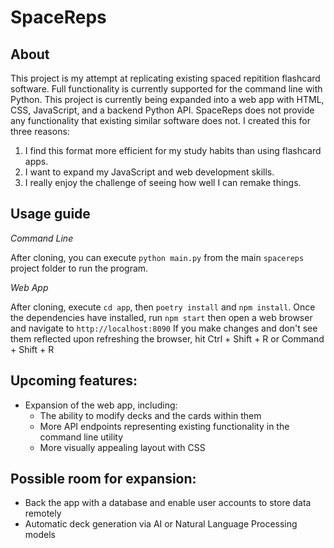 # SpaceReps
## About
This project is my attempt at replicating existing spaced repitition flashcard software.
Full functionality is currently supported for the command line with Python.
This project is currently being expanded into a web app with HTML, CSS, JavaScript, and a backend Python API.
SpaceReps does not provide any functionality that existing similar software does not.
I created this for three reasons:
1. I find this format more efficient for my study habits than using flashcard apps.
2. I want to expand my JavaScript and web development skills.
3. I really enjoy the challenge of seeing how well I can remake things.

## Usage guide
*Command Line*

After cloning, you can execute `python main.py` from the main `spacereps` project folder to run the program.

*Web App*

After cloning, execute `cd app`, then `poetry install` and `npm install`. Once the dependencies have installed, run `npm start` then open a web browser and navigate to `http://localhost:8090`
If you make changes and don't see them reflected upon refreshing the browser, hit Ctrl + Shift + R or Command + Shift + R

## Upcoming features:
- Expansion of the web app, including:
    - The ability to modify decks and the cards within them
    - More API endpoints representing existing functionality in the command line utility
    - More visually appealing layout with CSS

## Possible room for expansion:
- Back the app with a database and enable user accounts to store data remotely
- Automatic deck generation via AI or Natural Language Processing models

